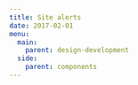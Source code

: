 ```yaml
---
title: Site alerts
date: 2017-02-01
menu:
  main:
    parent: design-development
  side:
    parent: components
---
```

